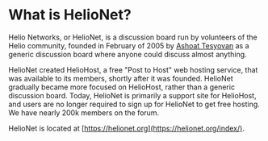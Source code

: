 # What is HelioNet?

Helio Networks, or HelioNet, is a discussion board run by volunteers of the Helio community, founded in February of 2005 by [Ashoat Tesyovan](../misc/staff/ashoat.md) as a generic discussion board where anyone could discuss almost anything.

HelioNet created HelioHost, a free "Post to Host" web hosting service, that was available to its members, shortly after it was founded. HelioNet gradually became more focused on HelioHost, rather than a generic discussion board. Today, HelioNet is primarily a support site for HelioHost, and users are no longer required to sign up for HelioNet to get free hosting. We have nearly 200k members on the forum.

HelioNet is located at [https://helionet.org](https://helionet.org/index/).
